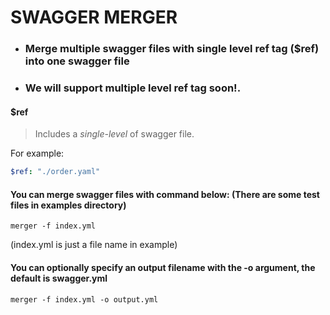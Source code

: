 # SWAGGER MERGER

* ### Merge multiple swagger files with single level ref tag ($ref) into one swagger file
* ### We will support multiple level ref tag soon!.
#### $ref
> Includes a _single-level_ of swagger file.



For example:
```yaml
$ref: "./order.yaml"
```

#### You can merge swagger files with command below: (There are some test files in examples directory)

```
merger -f index.yml
```
(index.yml is just a file name in example)

#### You can optionally specify an output filename with the -o argument, the default is swagger.yml

```
merger -f index.yml -o output.yml
```
